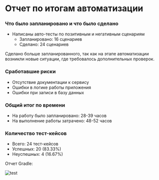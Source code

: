 # Отчет по итогам автоматизации

### Что было запланировано и что было сделано

- Написаны авто-тесты по позитивным и негативным сценариям
  - Запланировано: 16 сценариев
  - Сделано: 24 сценариев
  
Сделано больше запланированного, так как на этапе автоматизации возникли новые ситуации, где требовалось дополнительных проверок.

### Сработавшие риски

- Отсутствие документации к сервису
- Ошибки в логике работы приложения
- Ошибки при записи в базу данных

### Общий итог по времени

- На работу было запланировано: 28-39 часов
- На выполнение работы затрачено: 48-52 часов

### Количество тест-кейсов
- Всего: 24 тест-кейсов
- Успешных: 20 (83.33%)
- Неуспешных: 4 (16.67%)

Отчет Gradle:


![test](https://user-images.githubusercontent.com/98706916/234461595-e7bf2017-6e5b-4cb6-9df8-dcb4e131e3c9.jpg)
